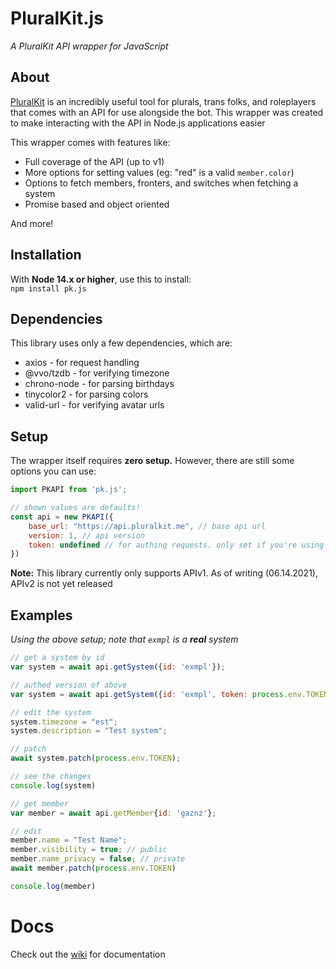 # PluralKit.js
*A PluralKit API wrapper for JavaScript*

## About
[PluralKit](https://github.com/xske/pluralkit) is an 
incredibly useful tool for plurals, trans folks, and roleplayers that 
comes with an API for use alongside the bot. 
This wrapper was created to make interacting with the API in Node.js applications easier

This wrapper comes with features like:
- Full coverage of the API (up to v1)
- More options for setting values (eg: "red" is a valid `member.color`)
- Options to fetch members, fronters, and switches when fetching a system
- Promise based and object oriented

And more!

## Installation
With **Node 14.x or higher**, use this to install:  
`npm install pk.js`

## Dependencies
This library uses only a few dependencies, which are:
- axios - for request handling
- @vvo/tzdb - for verifying timezone
- chrono-node - for parsing birthdays
- tinycolor2 - for parsing colors
- valid-url - for verifying avatar urls

## Setup
The wrapper itself requires **zero setup.** However, there are still some options you can use:

```js
import PKAPI from 'pk.js';

// shown values are defaults!
const api = new PKAPI({
	base_url: "https://api.pluralkit.me", // base api url
	version: 1, // api version
	token: undefined // for authing requests. only set if you're using this for a single system!
})
```

**Note:** This library currently only supports APIv1. 
As of writing (06.14.2021), APIv2 is not yet released

## Examples
*Using the above setup; note that `exmpl` is a **real** system*
```js
// get a system by id
var system = await api.getSystem({id: 'exmpl'});

// authed version of above
var system = await api.getSystem({id: 'exmpl', token: process.env.TOKEN});

// edit the system
system.timezone = "est";
system.description = "Test system";

// patch
await system.patch(process.env.TOKEN);

// see the changes
console.log(system)
```

```js
// get member
var member = await api.getMember{id: 'gaznz'};

// edit
member.name = "Test Name";
member.visibility = true; // public
member.name_privacy = false; // private
await member.patch(process.env.TOKEN)

console.log(member)
```

# Docs
Check out the [wiki](https://github.com/greysdawn/pk.js/wiki) for documentation
